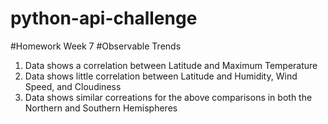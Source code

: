 # python-api-challenge
#Homework Week 7
#Observable Trends
1. Data shows a correlation between Latitude and Maximum Temperature
2. Data shows little correlation between Latitude and Humidity, Wind Speed, and Cloudiness
3. Data shows similar correations for the above comparisons in both the Northern and Southern Hemispheres
